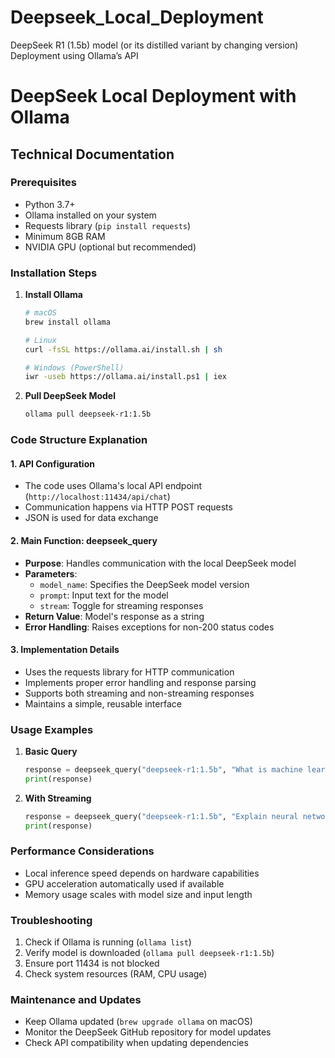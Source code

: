 # Deepseek_Local_Deployment
DeepSeek R1 (1.5b) model (or its distilled variant by changing version) Deployment using Ollama’s API

# DeepSeek Local Deployment with Ollama
## Technical Documentation

### Prerequisites
- Python 3.7+
- Ollama installed on your system
- Requests library (`pip install requests`)
- Minimum 8GB RAM
- NVIDIA GPU (optional but recommended)

### Installation Steps

1. **Install Ollama**
   ```bash
   # macOS
   brew install ollama

   # Linux
   curl -fsSL https://ollama.ai/install.sh | sh

   # Windows (PowerShell)
   iwr -useb https://ollama.ai/install.ps1 | iex
   ```

2. **Pull DeepSeek Model**
   ```bash
   ollama pull deepseek-r1:1.5b
   ```

### Code Structure Explanation

#### 1. API Configuration
- The code uses Ollama's local API endpoint (`http://localhost:11434/api/chat`)
- Communication happens via HTTP POST requests
- JSON is used for data exchange

#### 2. Main Function: deepseek_query
- **Purpose**: Handles communication with the local DeepSeek model
- **Parameters**:
  - `model_name`: Specifies the DeepSeek model version
  - `prompt`: Input text for the model
  - `stream`: Toggle for streaming responses
- **Return Value**: Model's response as a string
- **Error Handling**: Raises exceptions for non-200 status codes

#### 3. Implementation Details
- Uses the requests library for HTTP communication
- Implements proper error handling and response parsing
- Supports both streaming and non-streaming responses
- Maintains a simple, reusable interface

### Usage Examples

1. **Basic Query**
   ```python
   response = deepseek_query("deepseek-r1:1.5b", "What is machine learning?")
   print(response)
   ```

2. **With Streaming**
   ```python
   response = deepseek_query("deepseek-r1:1.5b", "Explain neural networks", stream=True)
   print(response)
   ```

### Performance Considerations
- Local inference speed depends on hardware capabilities
- GPU acceleration automatically used if available
- Memory usage scales with model size and input length

### Troubleshooting
1. Check if Ollama is running (`ollama list`)
2. Verify model is downloaded (`ollama pull deepseek-r1:1.5b`)
3. Ensure port 11434 is not blocked
4. Check system resources (RAM, CPU usage)

### Maintenance and Updates
- Keep Ollama updated (`brew upgrade ollama` on macOS)
- Monitor the DeepSeek GitHub repository for model updates
- Check API compatibility when updating dependencies
